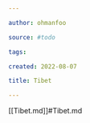```yaml
---

author: ohmanfoo

source: #todo

tags: 

created: 2022-08-07

title: Tibet

---
```

[[Tibet.md]]#Tibet.md
